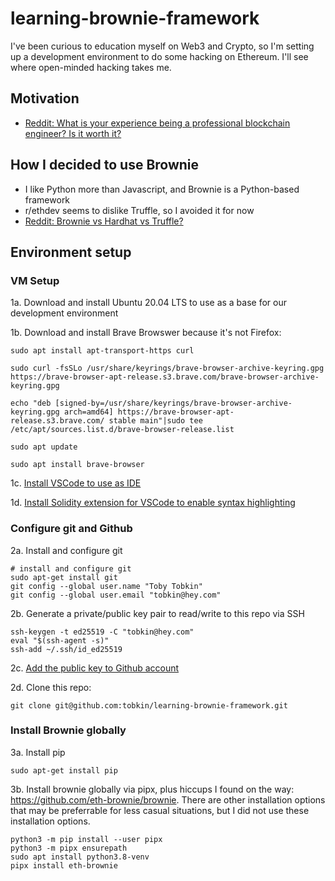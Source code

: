 # learning-brownie-framework

I've been curious to education myself on Web3 and Crypto, so I'm setting up a development environment to do some hacking on Ethereum. I'll see where open-minded hacking takes me.

## Motivation
- [Reddit: What is your experience being a professional blockchain engineer? Is it worth it?](https://www.reddit.com/r/ethdev/comments/s66a3x/what_is_your_experience_being_a_professional/)

## How I decided to use Brownie
- I like Python more than Javascript, and Brownie is a Python-based framework
- r/ethdev seems to dislike Truffle, so I avoided it for now
- [Reddit: Brownie vs Hardhat vs Truffle?](https://www.reddit.com/r/ethdev/comments/rkw5nq/brownie_vs_hardhat_vs_truffle/)

## Environment setup

### VM Setup
1a. Download and install Ubuntu 20.04 LTS to use as a base for our development environment

1b. Download and install Brave Browswer because it's not Firefox:
```
sudo apt install apt-transport-https curl

sudo curl -fsSLo /usr/share/keyrings/brave-browser-archive-keyring.gpg https://brave-browser-apt-release.s3.brave.com/brave-browser-archive-keyring.gpg

echo "deb [signed-by=/usr/share/keyrings/brave-browser-archive-keyring.gpg arch=amd64] https://brave-browser-apt-release.s3.brave.com/ stable main"|sudo tee /etc/apt/sources.list.d/brave-browser-release.list

sudo apt update

sudo apt install brave-browser
```

1c. [Install VSCode to use as IDE](git@github.com:tobkin/learning-brownie-framework.git)

1d. [Install Solidity extension for VSCode to enable syntax highlighting](https://marketplace.visualstudio.com/items?itemName=JuanBlanco.solidity)

### Configure git and Github
2a. Install and configure git
```
# install and configure git
sudo apt-get install git
git config --global user.name "Toby Tobkin"
git config --global user.email "tobkin@hey.com"
```

2b. Generate a private/public key pair to read/write to this repo via SSH
```
ssh-keygen -t ed25519 -C "tobkin@hey.com"
eval "$(ssh-agent -s)"
ssh-add ~/.ssh/id_ed25519
```

2c. [Add the public key to Github account](https://github.com/settings/keys)

2d. Clone this repo:
```
git clone git@github.com:tobkin/learning-brownie-framework.git
```

### Install Brownie globally
3a. Install pip
```
sudo apt-get install pip
```

3b. Install brownie globally via pipx, plus hiccups I found on the way: https://github.com/eth-brownie/brownie. There are other installation options that may be preferrable for less casual situations, but I did not use these installation options.
```
python3 -m pip install --user pipx
python3 -m pipx ensurepath
sudo apt install python3.8-venv
pipx install eth-brownie
```
